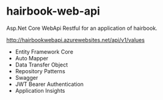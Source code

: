 # hairbook-web-api
Asp.Net Core WebApi Restful for an application of hairbook.

http://hairbookwebapi.azurewebsites.net/api/v1/values

- Entity Framework Core
- Auto Mapper
- Data Transfer Object
- Repository Patterns
- Swagger
- JWT Bearer Authentication
- Application Insights